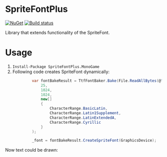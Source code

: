 # SpriteFontPlus
[![NuGet](https://img.shields.io/nuget/v/SpriteFontPlus.MonoGame.svg)](https://www.nuget.org/packages/SpriteFontPlus.MonoGame/) [![Build status](https://ci.appveyor.com/api/projects/status/2mbacxymarcxq4we?svg=true)](https://ci.appveyor.com/project/RomanShapiro/spritefontplus)

Library that extends functionality of the SpriteFont.

# Usage
1. `Install-Package SpriteFontPlus.MonoGame`
2. Following code creates SpriteFont dynamically:
```c#
			var fontBakeResult = TtfFontBaker.Bake(File.ReadAllBytes(@"C:\\Windows\\Fonts\arial.ttf"),
				25,
				1024,
				1024,
				new[]
				{
					CharacterRange.BasicLatin,
					CharacterRange.Latin1Supplement,
					CharacterRange.LatinExtendedA,
					CharacterRange.Cyrillic
				}
			);

			_font = fontBakeResult.CreateSpriteFont(GraphicsDevice);
```
Now text could be drawn:
[](/images/sample.png)

